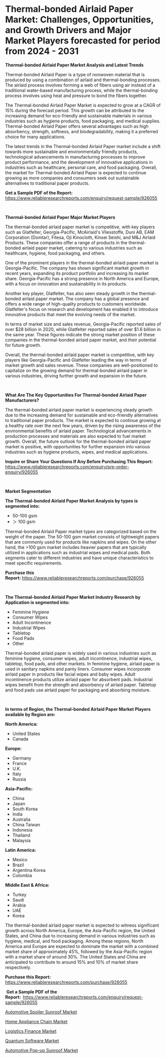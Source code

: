 <p><h1>Thermal-bonded Airlaid Paper Market: Challenges, Opportunities, and Growth Drivers and Major Market Players forecasted for period from 2024 - 2031</h1></p><p><strong>Thermal-bonded Airlaid Paper Market Analysis and Latest Trends</strong></p>
<p><p>Thermal-bonded Airlaid Paper is a type of nonwoven material that is produced by using a combination of airlaid and thermal-bonding processes. The airlaid process involves forming a web of fibers using air instead of a traditional water-based manufacturing process, while the thermal-bonding process involves using heat and pressure to bond the fibers together.</p><p>The Thermal-bonded Airlaid Paper Market is expected to grow at a CAGR of 15% during the forecast period. This growth can be attributed to the increasing demand for eco-friendly and sustainable materials in various industries such as hygiene products, food packaging, and medical supplies. Thermal-bonded Airlaid Paper offers several advantages such as high absorbency, strength, softness, and biodegradability, making it a preferred choice for many applications.</p><p>The latest trends in the Thermal-bonded Airlaid Paper market include a shift towards more sustainable and environmentally friendly products, technological advancements in manufacturing processes to improve product performance, and the development of innovative applications in industries such as healthcare, personal care, and food packaging. Overall, the market for Thermal-bonded Airlaid Paper is expected to continue growing as more companies and consumers seek out sustainable alternatives to traditional paper products.</p></p>
<p><strong>Get a Sample PDF of the Report:&nbsp;</strong> <a href="https://www.reliableresearchreports.com/enquiry/request-sample/926055">https://www.reliableresearchreports.com/enquiry/request-sample/926055</a></p>
<p>&nbsp;</p>
<p><strong>Thermal-bonded Airlaid Paper Major Market Players</strong></p>
<p><p>The thermal-bonded airlaid paper market is competitive, with key players such as Glatfelter, Georgia-Pacific, McAirlaid's Vliesstoffe, Duni AB, EAM Corporation (Domtar), Fitesa, Oji Kinocloth, Kinsei Seishi, and M&J Airlaid Products. These companies offer a range of products in the thermal-bonded airlaid paper market, catering to various industries such as healthcare, hygiene, food packaging, and others.</p><p>One of the prominent players in the thermal-bonded airlaid paper market is Georgia-Pacific. The company has shown significant market growth in recent years, expanding its product portfolio and increasing its market share. Georgia-Pacific has a strong presence in North America and Europe, with a focus on innovation and sustainability in its products.</p><p>Another key player, Glatfelter, has also seen steady growth in the thermal-bonded airlaid paper market. The company has a global presence and offers a wide range of high-quality products to customers worldwide. Glatfelter's focus on research and development has enabled it to introduce innovative products that meet the evolving needs of the market.</p><p>In terms of market size and sales revenue, Georgia-Pacific reported sales of over $28 billion in 2020, while Glatfelter reported sales of over $1.6 billion in the same year. These figures indicate the strong market position of these companies in the thermal-bonded airlaid paper market, and their potential for future growth.</p><p>Overall, the thermal-bonded airlaid paper market is competitive, with key players like Georgia-Pacific and Glatfelter leading the way in terms of market growth and sales revenue. These companies are well-positioned to capitalize on the growing demand for thermal-bonded airlaid paper in various industries, driving further growth and expansion in the future.</p></p>
<p>&nbsp;</p>
<p><strong>What Are The Key Opportunities For Thermal-bonded Airlaid Paper Manufacturers?</strong></p>
<p><p>The thermal-bonded airlaid paper market is experiencing steady growth due to the increasing demand for sustainable and eco-friendly alternatives to traditional paper products. The market is expected to continue growing at a healthy rate over the next few years, driven by the rising awareness of the environmental benefits of airlaid paper. Technological advancements in production processes and materials are also expected to fuel market growth. Overall, the future outlook for the thermal-bonded airlaid paper market is positive, with opportunities for further expansion into various industries such as hygiene products, wipes, and medical applications.</p></p>
<p><strong>Inquire or Share Your Questions If Any Before Purchasing This Report:</strong> <a href="https://www.reliableresearchreports.com/enquiry/pre-order-enquiry/926055">https://www.reliableresearchreports.com/enquiry/pre-order-enquiry/926055</a></p>
<p>&nbsp;</p>
<p><strong>Market Segmentation</strong></p>
<p><strong>The Thermal-bonded Airlaid Paper Market Analysis by types is segmented into:</strong></p>
<p><ul><li>50-100 gsm</li><li>＞ 100 gsm</li></ul></p>
<p><p>Thermal-bonded Airlaid Paper market types are categorized based on the weight of the paper. The 50-100 gsm market consists of lightweight papers that are commonly used for products like napkins and wipes. On the other hand, the >100 gsm market includes heavier papers that are typically utilized in applications such as industrial wipes and medical pads. Both segments cater to different industries and have unique characteristics to meet specific requirements.</p></p>
<p><strong>Purchase this Report:&nbsp;</strong><a href="https://www.reliableresearchreports.com/purchase/926055">https://www.reliableresearchreports.com/purchase/926055</a></p>
<p>&nbsp;</p>
<p><strong>The Thermal-bonded Airlaid Paper Market Industry Research by Application is segmented into:</strong></p>
<p><ul><li>Feminine Hygiene</li><li>Consumer Wipes</li><li>Adult Incontinence</li><li>Industrial Wipes</li><li>Tabletop</li><li>Food Pads</li><li>Other</li></ul></p>
<p><p>Thermal-bonded airlaid paper is widely used in various industries such as feminine hygiene, consumer wipes, adult incontinence, industrial wipes, tabletop, food pads, and other markets. In feminine hygiene, airlaid paper is used in sanitary napkins and panty liners. Consumer wipes incorporate airlaid paper in products like facial wipes and baby wipes. Adult incontinence products utilize airlaid paper for absorbent pads. Industrial wipes benefit from the strength and absorbency of airlaid paper. Tabletop and food pads use airlaid paper for packaging and absorbing moisture.</p></p>
<p>&nbsp;</p>
<p><strong>In terms of Region, the Thermal-bonded Airlaid Paper Market Players available by Region are:</strong></p>
<p>
    <p> <strong> North America: </strong>
        <ul>
            <li>United States</li>
            <li>Canada</li>
        </ul>
        </p> 
    <p> <strong> Europe: </strong>
        <ul>
            <li>Germany</li>
            <li>France</li>
            <li>U.K.</li>
            <li>Italy</li>
            <li>Russia</li>
        </ul>
        </p> 
    <p> <strong> Asia-Pacific: </strong>
        <ul>
            <li>China</li>
            <li>Japan</li>
            <li>South Korea</li>
            <li>India</li>
            <li>Australia</li>
            <li>China Taiwan</li>
            <li>Indonesia</li>
            <li>Thailand</li>
            <li>Malaysia</li>
        </ul>
        </p> 
    <p> <strong> Latin America: </strong>
        <ul>
            <li>Mexico</li>
            <li>Brazil</li>
            <li>Argentina Korea</li>
            <li>Colombia</li>
        </ul>
        </p> 
    <p> <strong> Middle East & Africa: </strong>
        <ul>
            <li>Turkey</li>
            <li>Saudi</li>
            <li>Arabia</li>
            <li>UAE</li>
            <li>Korea</li>
        </ul>
    </p>
    </p>
<p><p>The thermal-bonded airlaid paper market is expected to witness significant growth across North America, Europe, the Asia-Pacific region, the United States, and China due to increasing demand in various industries such as hygiene, medical, and food packaging. Among these regions, North America and Europe are expected to dominate the market with a combined market share of approximately 45%, followed by the Asia-Pacific region with a market share of around 30%. The United States and China are anticipated to contribute to around 15% and 10% of market share respectively.</p></p>
<p><strong>Purchase this Report: </strong><a href="https://www.reliableresearchreports.com/purchase/926055">https://www.reliableresearchreports.com/purchase/926055</a></p>
<p>&nbsp;<strong>Get a Sample PDF of the Report:&nbsp;&nbsp;</strong><a href="https://www.reliableresearchreports.com/enquiry/request-sample/926055">https://www.reliableresearchreports.com/enquiry/request-sample/926055</a></p>
<p><strong></strong></p>
<p><p><a href="https://github.com/joannagoyvaerts/Market-Research-Report-List-1/blob/main/automotive-spoiler-sunroof-market.md">Automotive Spoiler Sunroof Market</a></p><p><a href="https://medium.com/@marvinwalsh8546/home-appliance-chain-market-competitive-analysis-market-trends-and-forecast-to-2031-3fd04a1d06f5">Home Appliance Chain Market</a></p><p><a href="https://medium.com/@marvinwalsh8546/logistics-finance-market-trends-forecast-and-competitive-analysis-to-2031-567b7e59b2cb">Logistics Finance Market</a></p><p><a href="https://medium.com/@marvinwalsh8546/quantum-software-market-insights-into-market-cagr-market-trends-and-growth-strategies-78d6ddecb4a6">Quantum Software Market</a></p><p><a href="https://github.com/lubmix/Market-Research-Report-List-1/blob/main/automotive-pop-up-sunroof-market.md">Automotive Pop-up Sunroof Market</a></p></p>
